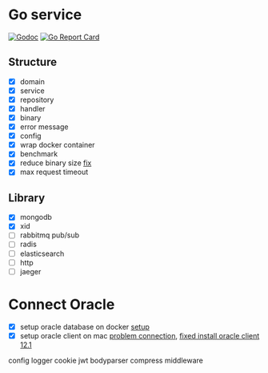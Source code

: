 # Go service

[![Godoc](https://img.shields.io/badge/godoc-reference-5272B4.svg)](https://godoc.org/github.com/nqmt/go-service)
[![Go Report Card](https://goreportcard.com/badge/github.com/nqmt/go-service)](https://goreportcard.com/report/github.com/nqmt/go-service) 

## Structure

- [x] domain 
- [x] service
- [x] repository
- [x] handler
- [x] binary
- [x] error message
- [x] config
- [x] wrap docker container
- [x] benchmark
- [x] reduce binary size [fix](https://medium.com/@chemidy/create-the-smallest-and-secured-golang-docker-image-based-on-scratch-4752223b7324)
- [x] max request timeout

## Library

- [x] mongodb
- [x] xid
- [ ] rabbitmq pub/sub
- [ ] radis
- [ ] elasticsearch
- [ ] http
- [ ] jaeger

# Connect Oracle

- [x] setup oracle database on docker [setup](https://medium.com/@mo_saengsala/%E0%B8%A1%E0%B8%B2%E0%B8%97%E0%B8%94%E0%B8%A5%E0%B8%AD%E0%B8%87%E0%B9%83%E0%B8%8A%E0%B9%89-oracle-database-%E0%B8%9A%E0%B8%99-docker-%E0%B8%81%E0%B8%B1%E0%B8%99%E0%B9%80%E0%B8%96%E0%B8%AD%E0%B8%B0-e1d107fdb2d2)
- [x] setup oracle client on mac [problem connection](https://github.com/go-goracle/goracle/issues/97), [fixed install oracle client 12.1](https://www.oracle.com/database/technologies/instant-client/macos-intel-x86-downloads.html)

config logger
cookie jwt
bodyparser
compress
middleware
